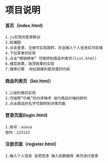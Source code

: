 # 项目说明

#### 首页（index.html)

```
1.js实现的登录联动
2.轮播图
3.点击登录，注册可实现跳转，并且输入个人信息后可存储
4.下拉菜单的实现
5.点击“畅销榜单” 可跳转到商品列表页(list.html)
6.楼层效果，吸顶效果的实现
7.搜索引擎  地址链接的是百度的内容
```

#### 商品列表页（list.html）

```
1.三级列表的实现
2.可按照“价格”的升序降序 进行商品价格的排列
3.点击商品的名字可跳转到详情页面
```

#### 登录页面(login.html)

```
1.账号：asasa
密码：123123
```

#### 注册页面（register.html）

```
1.输入个人信息 会把信息 输入到数据库 再可进行登录
```

